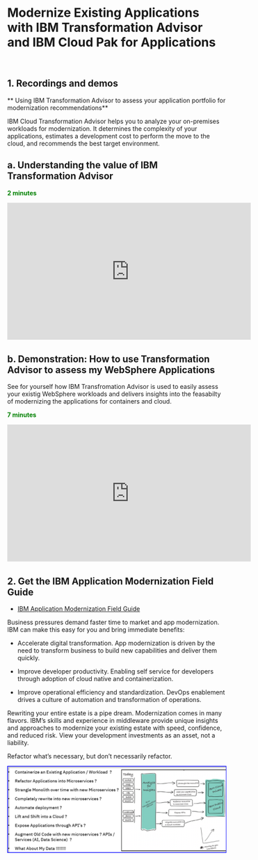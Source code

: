 # Modernize Existing Applications with IBM Transformation Advisor and IBM Cloud Pak for Applications 

<br>  

## 1. Recordings and demos

** Using IBM Transformation Advisor to assess your application portfolio for modernization recommendations**
<p>
IBM Cloud Transformation Advisor helps you to analyze your on-premises workloads for modernization. 
It determines the complexity of your applications, estimates a development cost to perform the move to the cloud, 
and recommends the best target environment.
</p>

## a. Understanding the value of IBM Transformation Advisor

<span style="color: green;">**2 minutes** </span>

<iframe width="560" height="315" src="https://www.youtube.com/embed/tWGQIv9wtoY" frameborder="0" allow="accelerometer; autoplay; encrypted-media; gyroscope; picture-in-picture" allowfullscreen></iframe>
  
<br>  
  
##  b. Demonstration: How to use Transformation Advisor to assess my WebSphere Applications
  
<p> 
See for yourself how IBM Transfromation Advisor is used to easily assess your existig WebSphere workloads and delivers insights into the feasabilty of modernizing the applications for containers and cloud. 
</p>  

<span style="color: green;">**7 minutes**</span>

<iframe width="560" height="315" src="https://www.youtube.com/embed/unXUwbnwMVw" frameborder="0" allow="accelerometer; autoplay; encrypted-media; gyroscope; picture-in-picture" allowfullscreen></iframe>
  
<br>  


## 2. Get the IBM Application Modernization Field Guide

 - [IBM Application Modernization Field Guide](https://www.ibm.com/cloud/architecture/content/field-guide/app-modernization-field-guide/)

Business pressures demand faster time to market and app modernization. IBM can make this easy for you and bring immediate benefits:

  - Accelerate digital transformation. App modernization is driven by the need to transform business to build new capabilities and deliver them quickly.
  
  - Improve developer productivity. Enabling self service for developers through adoption of cloud native and containerization.
    
  -	Improve operational efficiency and standardization. DevOps enablement drives a culture of automation and transformation of operations.

Rewriting your entire estate is a pipe dream. Modernization comes in many flavors. IBM’s skills and experience in middleware provide unique insights and approaches to modernize your existing estate with speed, confidence, and reduced risk. View your development investments as an asset, not a liability.

Refactor what’s necessary, but don’t necessarily refactor.

![](images/whatisappmod.png)

  